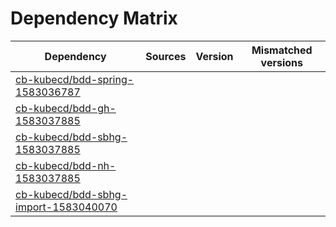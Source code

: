 # Dependency Matrix

Dependency | Sources | Version | Mismatched versions
---------- | ------- | ------- | -------------------
[cb-kubecd/bdd-spring-1583036787](https://github.com/cb-kubecd/bdd-spring-1583036787.git) |  | []() | 
[cb-kubecd/bdd-gh-1583037885](https://github.com/cb-kubecd/bdd-gh-1583037885.git) |  | []() | 
[cb-kubecd/bdd-sbhg-1583037885](https://github.com/cb-kubecd/bdd-sbhg-1583037885.git) |  | []() | 
[cb-kubecd/bdd-nh-1583037885](https://github.com/cb-kubecd/bdd-nh-1583037885.git) |  | []() | 
[cb-kubecd/bdd-sbhg-import-1583040070](https://github.com/cb-kubecd/bdd-sbhg-import-1583040070.git) |  | []() | 
